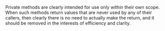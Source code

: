 
Private methods are clearly intended for use only within their own scope. When such methods return values that are never used by any of their callers, then clearly there is no need to actually make the return, and it should be removed in the interests of efficiency and clarity.
